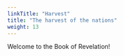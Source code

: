 ```yaml
---
linkTitle: "Harvest"
title: "The harvest of the nations"
weight: 13
---
```


Welcome to the Book of Revelation!

<!--more-->
